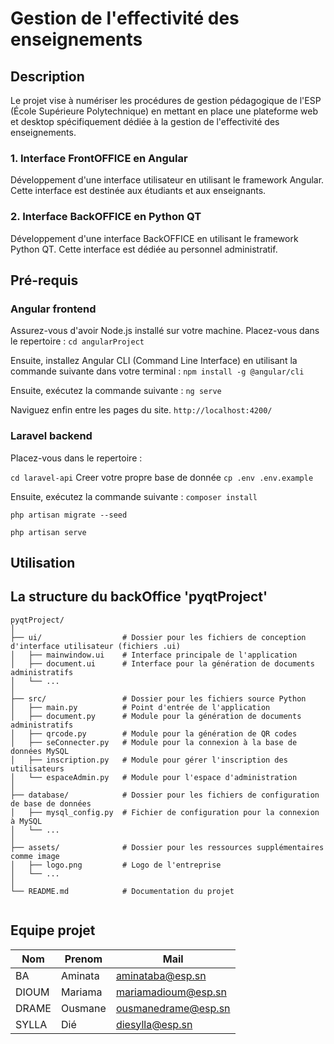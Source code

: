 # Gestion de l'effectivité des enseignements

## Description

Le projet vise à numériser les procédures de gestion pédagogique de l'ESP (École Supérieure Polytechnique) en mettant en place une plateforme web et desktop spécifiquement dédiée à la gestion de l'effectivité des enseignements.

### 1. Interface FrontOFFICE en Angular
Développement d'une interface utilisateur en utilisant le framework Angular. Cette interface est destinée aux étudiants et aux enseignants.

### 2. Interface BackOFFICE en Python QT 
Développement d'une interface BackOFFICE en utilisant le framework Python QT. Cette interface est dédiée au personnel administratif.

## Pré-requis

### Angular frontend

Assurez-vous d'avoir Node.js installé sur votre machine. Placez-vous dans le repertoire :
`cd angularProject`

Ensuite, installez Angular CLI (Command Line Interface) en utilisant la commande suivante dans votre terminal :
`npm install -g @angular/cli`

Ensuite, exécutez la commande suivante :
`ng serve`

Naviguez enfin entre les pages du site.
`http://localhost:4200/`

### Laravel backend

Placez-vous dans le repertoire :

`cd laravel-api`
Creer votre propre base de donnée
`cp .env .env.example`

Ensuite, exécutez la commande suivante :
`composer install`

`php artisan migrate --seed`

`php artisan serve`

## Utilisation


## La structure du backOffice 'pyqtProject'

```
pyqtProject/
│
├── ui/                  # Dossier pour les fichiers de conception d'interface utilisateur (fichiers .ui)
│   ├── mainwindow.ui    # Interface principale de l'application
│   ├── document.ui      # Interface pour la génération de documents administratifs
│   └── ...
│
├── src/                 # Dossier pour les fichiers source Python
│   ├── main.py          # Point d'entrée de l'application
│   ├── document.py      # Module pour la génération de documents administratifs
│   ├── qrcode.py        # Module pour la génération de QR codes
│   ├── seConnecter.py   # Module pour la connexion à la base de données MySQL
│   ├── inscription.py   # Module pour gérer l'inscription des utilisateurs
│   └── espaceAdmin.py   # Module pour l'espace d'administration
│
├── database/            # Dossier pour les fichiers de configuration de base de données
│   ├── mysql_config.py  # Fichier de configuration pour la connexion à MySQL
│   └── ...
│
├── assets/              # Dossier pour les ressources supplémentaires comme image
│   ├── logo.png         # Logo de l'entreprise
│   └── ...
│
└── README.md            # Documentation du projet


```


## Equipe projet

|Nom       |Prenom         | Mail                                                |
-----------|---------------|-----------------------------------------------------|
|BA        |Aminata        |[aminataba@esp.sn](mailto:aminataba@esp.sn)          |
|DIOUM     |Mariama        |[mariamadioum@esp.sn](mailto:mariamadioum@esp.sn)    |
|DRAME     |Ousmane        |[ousmanedrame@esp.sn](mailto:ousmanedrame@esp.sn)    |
|SYLLA     | Dié           |[diesylla@esp.sn](mailto:diesylla@esp.sn)            |
